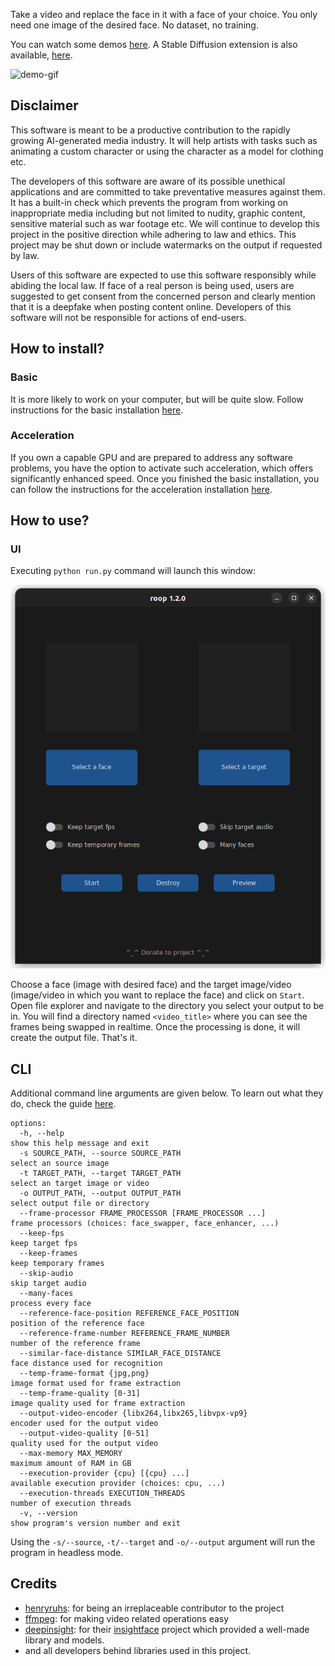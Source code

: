 Take a video and replace the face in it with a face of your choice. You only need one image of the desired face. No dataset, no training.

You can watch some demos [here](https://drive.google.com/drive/folders/1KHv8n_rd3Lcr2v7jBq1yPSTWM554Gq8e?usp=sharing).
A Stable Diffusion extension is also available, [here](https://github.com/s0md3v/sd-webui-roop).

![demo-gif](demo.gif)

## Disclaimer

This software is meant to be a productive contribution to the rapidly growing AI-generated media industry. It will help artists with tasks such as animating a custom character or using the character as a model for clothing etc.

The developers of this software are aware of its possible unethical applications and are committed to take preventative measures against them. It has a built-in check which prevents the program from working on inappropriate media including but not limited to nudity, graphic content, sensitive material such as war footage etc. We will continue to develop this project in the positive direction while adhering to law and ethics. This project may be shut down or include watermarks on the output if requested by law.

Users of this software are expected to use this software responsibly while abiding the local law. If face of a real person is being used, users are suggested to get consent from the concerned person and clearly mention that it is a deepfake when posting content online. Developers of this software will not be responsible for actions of end-users.

## How to install?

### Basic

It is more likely to work on your computer, but will be quite slow. Follow instructions for the basic installation [here](https://github.com/s0md3v/roop/wiki/1.-Installation).

### Acceleration

If you own a capable GPU and are prepared to address any software problems, you have the option to activate such acceleration, which offers significantly enhanced speed. Once you finished the basic installation, you can follow the instructions for the acceleration installation [here](https://github.com/s0md3v/roop/wiki/2.-Acceleration).

## How to use?

### UI

Executing `python run.py` command will launch this window:

![gui-demo](gui-demo.png)

Choose a face (image with desired face) and the target image/video (image/video in which you want to replace the face) and click on `Start`. Open file explorer and navigate to the directory you select your output to be in. You will find a directory named `<video_title>` where you can see the frames being swapped in realtime. Once the processing is done, it will create the output file. That's it.

## CLI

Additional command line arguments are given below. To learn out what they do, check the guide [here](https://github.com/s0md3v/roop/wiki/Advanced-Options).

```
options:
  -h, --help                                                          show this help message and exit
  -s SOURCE_PATH, --source SOURCE_PATH                                select an source image
  -t TARGET_PATH, --target TARGET_PATH                                select an target image or video
  -o OUTPUT_PATH, --output OUTPUT_PATH                                select output file or directory
  --frame-processor FRAME_PROCESSOR [FRAME_PROCESSOR ...]             frame processors (choices: face_swapper, face_enhancer, ...)
  --keep-fps                                                          keep target fps
  --keep-frames                                                       keep temporary frames
  --skip-audio                                                        skip target audio
  --many-faces                                                        process every face
  --reference-face-position REFERENCE_FACE_POSITION                   position of the reference face
  --reference-frame-number REFERENCE_FRAME_NUMBER                     number of the reference frame
  --similar-face-distance SIMILAR_FACE_DISTANCE                       face distance used for recognition
  --temp-frame-format {jpg,png}                                       image format used for frame extraction
  --temp-frame-quality [0-31]                                         image quality used for frame extraction
  --output-video-encoder {libx264,libx265,libvpx-vp9}                 encoder used for the output video
  --output-video-quality [0-51]                                       quality used for the output video
  --max-memory MAX_MEMORY                                             maximum amount of RAM in GB
  --execution-provider {cpu} [{cpu} ...]                              available execution provider (choices: cpu, ...)
  --execution-threads EXECUTION_THREADS                               number of execution threads
  -v, --version                                                       show program's version number and exit
```

Using the `-s/--source`, `-t/--target` and `-o/--output` argument will run the program in headless mode.

## Credits

- [henryruhs](https://github.com/henryruhs): for being an irreplaceable contributor to the project
- [ffmpeg](https://ffmpeg.org/): for making video related operations easy
- [deepinsight](https://github.com/deepinsight): for their [insightface](https://github.com/deepinsight/insightface) project which provided a well-made library and models.
- and all developers behind libraries used in this project.
